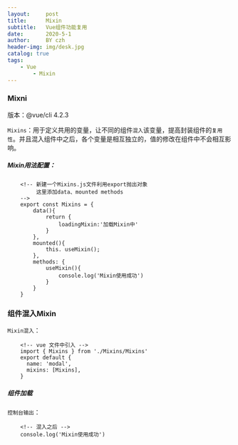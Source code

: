 ```yaml
---
layout:     post
title:      Mixin
subtitle:   Vue组件功能复用
date:       2020-5-1
author:     BY czh
header-img: img/desk.jpg
catalog: true
tags:
    - Vue
		- Mixin
---
```


###  Mixni

版本：@vue/cli 4.2.3

`Mixins`：用于定义共用的变量，让不同的组件`混入`该变量，提高封装组件的`复用性`。并且混入组件中之后，各个变量是相互独立的，值的修改在组件中不会相互影响。

##### Mixin用法配置：

```
	<!-- 新建一个Mixins.js文件利用export抛出对象 
		 这里添加data、mounted methods
	-->
	export const Mixins = {
		data(){
			return {
				loadingMixin:'加载Mixin中'
			}
		},
		mounted(){
			this. useMixin();
		},
		methods: {
			useMixin(){
				console.log('Mixin使用成功')
			}
		}
	}

```

### 组件混入Mixin

`Mixin混入`：

```
	<!-- vue 文件中引入 -->
	import { Mixins } from './Mixins/Mixins'
	export default {
      name: 'modal',
      mixins: [Mixins],
    }
```

##### 组件加载

`控制台输出`：

```
	<!-- 混入之后 -->
	console.log('Mixin使用成功')
```


